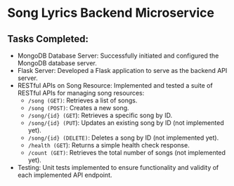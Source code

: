 # Song Lyrics Backend Microservice

## Tasks Completed:

- MongoDB Database Server: Successfully initiated and configured the MongoDB database server.
- Flask Server: Developed a Flask application to serve as the backend API server.
- RESTful APIs on Song Resource: Implemented and tested a suite of RESTful APIs for managing song resources:
  - ```/song (GET)```: Retrieves a list of songs.
  - ```/song (POST)```: Creates a new song.
  - ```/song/{id} (GET```): Retrieves a specific song by ID.
  - ```/song/{id} (PUT```): Updates an existing song by ID (not implemented yet).
  - ```/song/{id} (DELETE)```: Deletes a song by ID (not implemented yet).
  - ```/health (GET```): Returns a simple health check response.
  - ```/count (GET)```: Retrieves the total number of songs (not implemented yet).
- Testing: Unit tests implemented to ensure functionality and validity of each implemented API endpoint.
